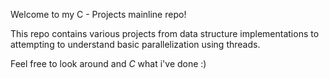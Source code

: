Welcome to my C - Projects mainline repo! 

This repo contains various projects from data structure implementations to 
attempting to understand basic parallelization using threads. 

Feel free to look around and *C* what i've done :)
